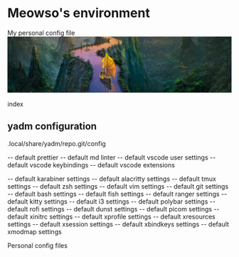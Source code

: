 # Meowso's environment

My personal config file
![Background Image](background.jpg?raw=true "Background Image")

index

## yadm configuration

.local/share/yadm/repo.git/config

-- default prettier
-- default md linter
-- default vscode user settings
-- default vscode keybindings
-- default vscode extensions

-- default karabiner settings
-- default alacritty settings
-- default tmux settings
-- default zsh settings
-- default vim settings
-- default git settings
-- default bash settings
-- default fish settings
-- default ranger settings
-- default kitty settings
-- default i3 settings
-- default polybar settings
-- default rofi settings
-- default dunst settings
-- default picom settings
-- default xinitrc settings
-- default xprofile settings
-- default xresources settings
-- default xsession settings
-- default xbindkeys settings
-- default xmodmap settings

Personal config files
